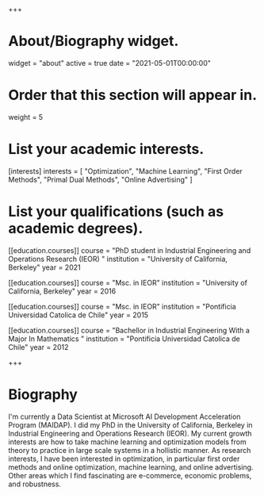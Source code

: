 +++
# About/Biography widget.
widget = "about"
active = true
date = "2021-05-01T00:00:00"

# Order that this section will appear in.
weight = 5

# List your academic interests.
[interests]
  interests = [
    "Optimization",
    "Machine Learning",
    "First Order Methods",
    "Primal Dual Methods",
	"Online Advertising"
  ]

# List your qualifications (such as academic degrees).
[[education.courses]]
  course = "PhD student in Industrial Engineering and Operations Research (IEOR) "
  institution = "University of California, Berkeley"
  year = 2021

[[education.courses]]
  course = "Msc. in IEOR"
  institution = "University of California, Berkeley"
  year = 2016

[[education.courses]]
  course = "Msc. in IEOR"
  institution = "Pontificia Universidad Catolica de Chile"
  year = 2015

[[education.courses]]
  course = "Bachellor in Industrial Engineering With a Major In Mathematics "
  institution = "Pontificia Universidad Catolica de Chile"
  year = 2012
 
+++

# Biography
I'm currently a Data Scientist at Microsoft AI Development Acceleration Program (MAIDAP). I did my PhD in the University of California, Berkeley in Industrial Engineering and Operations Research (IEOR). My current growth interests are how to take machine learning and optimization models from theory to practice in large scale systems in a hollistic manner. As research interests, I have been interested in optimization, in particular first order methods and online optimization, machine learning, and online advertising.  Other areas which I find fascinating are e-commerce, economic problems, and robustness. 